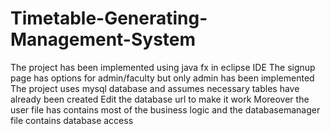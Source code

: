 # Timetable-Generating-Management-System
The project has been implemented using java fx in eclipse IDE
The signup page has options for admin/faculty but only admin has been implemented
The project uses mysql database and assumes necessary tables have already been created
Edit the database url to make it work
Moreover the user file has contains most of the business logic and the databasemanager file contains database access
 
